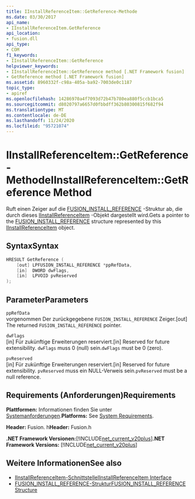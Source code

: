 ```yaml
---
title: IInstallReferenceItem::GetReference-Methode
ms.date: 03/30/2017
api_name:
- IInstallReferenceItem.GetReference
api_location:
- fusion.dll
api_type:
- COM
f1_keywords:
- IInstallReferenceItem::GetReference
helpviewer_keywords:
- IInstallReferenceItem::GetReference method [.NET Framework fusion]
- GetReference method [.NET Framework fusion]
ms.assetid: 8960332f-c98a-405a-ba92-7003de0c1187
topic_type:
- apiref
ms.openlocfilehash: 14286970a4f7093d72b47b780ea880f5ccb1bca5
ms.sourcegitcommit: d8020797a6657d0fbbdff362b80300815f682f94
ms.translationtype: MT
ms.contentlocale: de-DE
ms.lasthandoff: 11/24/2020
ms.locfileid: "95721074"
---
```

# <a name="iinstallreferenceitemgetreference-method"></a><span data-ttu-id="b3feb-102">IInstallReferenceItem::GetReference-Methode</span><span class="sxs-lookup"><span data-stu-id="b3feb-102">IInstallReferenceItem::GetReference Method</span></span>

<span data-ttu-id="b3feb-103">Ruft einen Zeiger auf die [FUSION_INSTALL_REFERENCE](fusion-install-reference-structure.md) -Struktur ab, die durch dieses [IInstallReferenceItem](iinstallreferenceitem-interface.md) -Objekt dargestellt wird.</span><span class="sxs-lookup"><span data-stu-id="b3feb-103">Gets a pointer to the [FUSION_INSTALL_REFERENCE](fusion-install-reference-structure.md) structure represented by this [IInstallReferenceItem](iinstallreferenceitem-interface.md) object.</span></span>  
  
## <a name="syntax"></a><span data-ttu-id="b3feb-104">Syntax</span><span class="sxs-lookup"><span data-stu-id="b3feb-104">Syntax</span></span>  
  
```cpp  
HRESULT GetReference (  
    [out] LPFUSION_INSTALL_REFERENCE *ppRefData,  
    [in]  DWORD dwFlags,  
    [in]  LPVOID pvReserved  
);  
```  
  
## <a name="parameters"></a><span data-ttu-id="b3feb-105">Parameter</span><span class="sxs-lookup"><span data-stu-id="b3feb-105">Parameters</span></span>  

 `ppRefData`  
 <span data-ttu-id="b3feb-106">vorgenommen Der zurückgegebene `FUSION_INSTALL_REFERENCE` Zeiger.</span><span class="sxs-lookup"><span data-stu-id="b3feb-106">[out] The returned `FUSION_INSTALL_REFERENCE` pointer.</span></span>  
  
 `dwFlags`  
 <span data-ttu-id="b3feb-107">[in] Für zukünftige Erweiterungen reserviert.</span><span class="sxs-lookup"><span data-stu-id="b3feb-107">[in] Reserved for future extensibility.</span></span> <span data-ttu-id="b3feb-108">`dwFlags` muss 0 (null) sein.</span><span class="sxs-lookup"><span data-stu-id="b3feb-108">`dwFlags` must be 0 (zero).</span></span>  
  
 `pvReserved`  
 <span data-ttu-id="b3feb-109">[in] Für zukünftige Erweiterungen reserviert.</span><span class="sxs-lookup"><span data-stu-id="b3feb-109">[in] Reserved for future extensibility.</span></span> <span data-ttu-id="b3feb-110">`pvReserved` muss ein NULL-Verweis sein.</span><span class="sxs-lookup"><span data-stu-id="b3feb-110">`pvReserved` must be a null reference.</span></span>  
  
## <a name="requirements"></a><span data-ttu-id="b3feb-111">Requirements (Anforderungen)</span><span class="sxs-lookup"><span data-stu-id="b3feb-111">Requirements</span></span>  

 <span data-ttu-id="b3feb-112">**Plattformen:** Informationen finden Sie unter [Systemanforderungen](../../get-started/system-requirements.md).</span><span class="sxs-lookup"><span data-stu-id="b3feb-112">**Platforms:** See [System Requirements](../../get-started/system-requirements.md).</span></span>  
  
 <span data-ttu-id="b3feb-113">**Header:** Fusion. h</span><span class="sxs-lookup"><span data-stu-id="b3feb-113">**Header:** Fusion.h</span></span>  
  
 <span data-ttu-id="b3feb-114">**.NET Framework Versionen:**[!INCLUDE[net_current_v20plus](../../../../includes/net-current-v20plus-md.md)]</span><span class="sxs-lookup"><span data-stu-id="b3feb-114">**.NET Framework Versions:** [!INCLUDE[net_current_v20plus](../../../../includes/net-current-v20plus-md.md)]</span></span>  
  
## <a name="see-also"></a><span data-ttu-id="b3feb-115">Weitere Informationen</span><span class="sxs-lookup"><span data-stu-id="b3feb-115">See also</span></span>

- [<span data-ttu-id="b3feb-116">IInstallReferenceItem-Schnittstelle</span><span class="sxs-lookup"><span data-stu-id="b3feb-116">IInstallReferenceItem Interface</span></span>](iinstallreferenceitem-interface.md)
- [<span data-ttu-id="b3feb-117">FUSION_INSTALL_REFERENCE-Struktur</span><span class="sxs-lookup"><span data-stu-id="b3feb-117">FUSION_INSTALL_REFERENCE Structure</span></span>](fusion-install-reference-structure.md)
